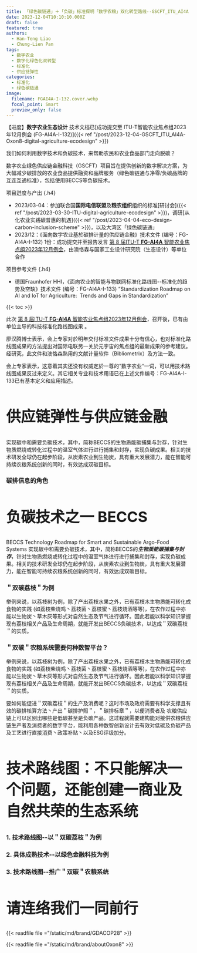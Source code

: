 ```yaml
---
title: 「绿色碳链通」＋「负碳」标准探明「数字农粮」双化转型路线--GSCFT_ITU_AI4A
date: 2023-12-04T10:10:10.000Z
draft: false
featured: true
authors:
  - Han-Teng Liao
  - Chung-Lien Pan
tags:
  - 数字农业
  - 数字化绿色化双转型
  - 标准化
  - 供应链弹性
categories:
  - 标准化
  - 绿色碳链通
image:
  filename: FGAI4A-I-132.cover.webp
  focal_point: Smart
  preview_only: false
---
```

<div class="p-3 mt-2 mb-2 bg-warning text-dark container rounded rounded-7" markdown="1">

<span style="color: #cf4a31;"><i class="fas fa-battery-quarter ai-1x fa-beat"></i></span>
【进度】**数字农业生态设计** 技术文档已[成功提交至 ITU-T智能农业焦点组2023年12月例会 (FG-AI4A-I-132)]({{< ref "/post/2023-12-04-GSCFT_ITU_AI4A-Oxon8-digital-agriculture-ecodesign" >}})

</div>

我们如何利用数字技术和负碳技术，来帮助农民和农业食品部门走向脱碳？ 

数字农业绿色供应链金融科技（GSCFT）项目旨在提供创新的数字解决方案，为大幅减少碳排放的农业食品提供融资和品牌服务（绿色碳链通与净零/负碳品牌的互连互通标准），包括使用BECCS等负碳技术。

项目迸度与产出
{.h4}

* 2023/03-04：参加联合国**国际电信联盟**及**粮农组织**组织的标准[研讨会]({{< ref "/post/2023-03-30-ITU-digital-agriculture-ecodesign" >}})，调研[从化农业实践碳普惠的机遇]({{< ref "/post/2023-04-04-eco-design-carbon-inclusion-scheme" >}})，以及大湾区「绿色碳链通」
* 2023/12：《面向数字农业基於碳排计量的供应链金融》技术文件 (编号：FG-AI4A-I-132) 1份：成功提交并至报告发言 [第 8 届ITU-T **FG-AI4A** 智能农业焦点组2023年12月例会](https://www.itu.int/en/ITU-T/focusgroups/ai4a/Pages/default.aspx)，由澳恪森与国家工业设计研究院（生态设计）等单位合作

项目参考文件
{.h4}
* 德国Fraunhofer HHI，《面向农业的智能与物联网标准化路线图--标准化的趋势及空缺》技术文件 (编号：FG-AI4A-I-133) “Standardization Roadmap on AI and IoT for Agriculture:  Trends and Gaps in Standardization” 

<!--more-->
<style>
h1{font-size: 3.75rem; important!}
h2{font-size: 2.5rem; important!}
</style>

{{< toc >}}

此次 [第 8 届ITU-T **FG-AI4A** 智能农业焦点组2023年12月例会](https://www.itu.int/en/ITU-T/focusgroups/ai4a/Pages/default.aspx)，召开後，已有由单位主导的科技标准化路线图成果 。

廖汉腾博士表示，会上专家对於明年交付标准文件成果十分有信心，也对标准化路线图成果的方法提出对国际电联另一关於元宇宙的焦点组的最新成果的参考建议。经研究，此文件和澳恪森熟用的文献计量软件（Bibliometrix）及方法一致。

会上专家表示，这意着其实还没有权威定於一尊的”数字农业“一词，可以用技术路线图成果反过来定义。其它相关专业和技术用语已在上述文件编号：FG-AI4A-I-133已有基本定义和应用描述。

## 供应链弹性与供应链金融


实现碳中和需要负碳技术，其中，简称BECCS的生物质能碳捕集与封存，针对生物质燃烧或转化过程中的温室气体进行进行捕集和封存，实现负碳成果。相关的技术研发全球仍在起步阶段，从炭素农业到生物炭，具有重大发展潜力，能在智能可持续农粮系统创新的同时，有效达成双碳目标。


### 碳排信息的角色

## 负碳技术之一 BECCS  
BECCS Technology Roadmap for Smart and Sustainable Argo-Food Systems
实现碳中和需要负碳技术，其中，简称BECCS的***生物质能碳捕集与封存***，针对生物质燃烧或转化过程中的温室气体进行进行捕集和封存，实现负碳成果。相关的技术研发全球仍在起步阶段，从炭素农业到生物炭，具有重大发展潜力，能在智能可持续农粮系统创新的同时，有效达成双碳目标。

### ＂双碳荔枝＂为例

举例来说，以荔枝树为例，除了产出荔枝水果之外，已有荔枝木生物质能可转化成食物的实践 (如荔枝柴烧鸡丶荔枝菌丶荔枝蜜丶荔枝烧酒等等)，在农作过程中亦能以生物炭丶草木灰等形式对自然生态及节气进行循环。因此若能以科学知识掌握现有荔枝相关产品及生命周期，就能开发出BECCS负碳技术，以达成＂双碳荔枝＂的实质。

### ＂双碳＂农粮系统需要何种数智平台？

举例来说，以荔枝树为例，除了产出荔枝水果之外，已有荔枝木生物质能可转化成食物的实践 (如荔枝柴烧鸡丶荔枝菌丶荔枝蜜丶荔枝烧酒等等)，在农作过程中亦能以生物炭丶草木灰等形式对自然生态及节气进行循环。因此若能以科学知识掌握现有荔枝相关产品及生命周期，就能开发出BECCS负碳技术，以达成＂双碳荔枝＂的实质。

要如何能促进＂双碳荔枝＂的生产及消费呢？这时市场及政府需要有科学支撑且有效的碳排核算方法丶产出＂碳排护照＂，＂碳排标章＂，以便消费者及 农粮供应链上可以区别出哪些是低碳甚至是负碳产品。这过程就需要建构能对接供农粮供应链生产者及消费者的数字平台，能利用各种数智创新设计去有效对低碳及负碳产品及工艺进行直接消费丶政策补贴丶以及ESG评级加分。

## 技术路线图：不只能解决一个问题，还能创建一商业及自然共荣的生态系统

### 1. 技术路线图--以＂双碳荔枝＂为例



### 2. 具体成熟技术--以绿色金融科技为例


### 3. 技术路线图--推广＂双碳＂农粮系统




## 请连络我们一同前行




{{< readfile file ="/static/md/brand/GDACOP28" >}}

{{< readfile file ="/static/md/brand/aboutOxon8" >}}

